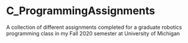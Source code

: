 # C_ProgrammingAssignments
A collection of different assignments completed for a graduate robotics programming class in my Fall 2020 semester at University of Michigan
